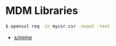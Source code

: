 MDM Libraries
=============

```sh
$ openssl req -in mycsr.csr -noout -text
```

- [s/mime](https://gist.github.com/takesection/e8ae498d1cbee058069a3c35a1d1d719)